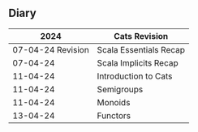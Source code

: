## Diary
| 2024              | Cats Revision          |
|-------------------|------------------------|
| 07-04-24 Revision | Scala Essentials Recap |
| 07-04-24          | Scala Implicits Recap  |
| 11-04-24          | Introduction to Cats   |
| 11-04-24          | Semigroups             |
| 11-04-24          | Monoids                |
| 13-04-24          | Functors               |